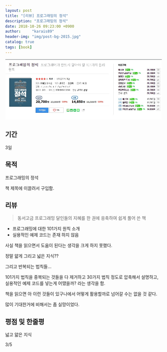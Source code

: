 ```yaml
---
layout: post
title: "[리뷰] 프로그래밍의 정석"
description: "프로그래밍의 정석"
date: 2018-10-26 09:23:00 +0900
author:     "karais89"
header-img: "img/post-bg-2015.jpg"
catalog: true
tags: [book]
---
```


![book image](/img/in-post/book/17.jpg)

## 기간

3일

## 목적

프로그래밍의 정석

책 제목에 이끌려서 구입함.

## 리뷰

> 동서고금 프로그래밍 달인들의 지혜를 한 권에 응축하여 쉽게 풀어 쓴 책

- 프로그래밍에 대한 101가지 원칙 소개
- 실용적인 예제 코드는 존재 하지 않음

사실 책을 읽으면서 도움이 된다는 생각을 크게 하지 못했다.

정말 얇게 그리고 넓은 지식??

그리고 반복되는 법칙들...

101가지 법칙을 중복되는 것들을 다 제거하고 30가지 법칙 정도로 압축해서 설명하고, 실용적인 예제 코드를 넣는게 어땠을까? 라는 생각을 함.

책을 읽으면 아 이런 것들이 있구나에서 어떻게 활용할까로 넘어갈 수는 없을 것 같다.

많이 기대한거에 비해서는 좀 실망이었다.

## 평점 및 한줄평

넓고 얇은 지식

3/5